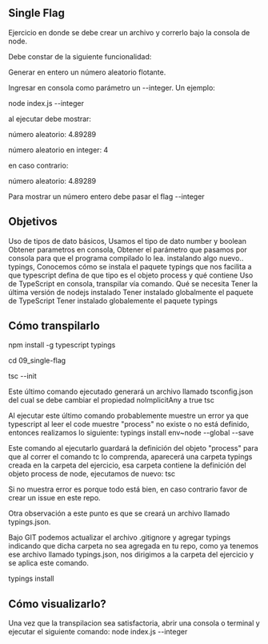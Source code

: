 Single Flag
---------------------
Ejercicio en donde se debe crear un archivo y correrlo bajo la consola de node.

Debe constar de la siguiente funcionalidad:

Generar en entero un número aleatorio flotante.

Ingresar en consola como parámetro un --integer. Un ejemplo:

node index.js --integer

al ejecutar debe mostrar:

número aleatorio: 4.89289

número aleatorio en integer: 4

en caso contrario:

número aleatorio: 4.89289

Para mostrar un número entero debe pasar el flag --integer

Objetivos
------------------
Uso de tipos de dato básicos, Usamos el tipo de dato number y boolean
Obtener parametros en consola, Obtener el parámetro que pasamos por consola para que el programa compilado lo lea.
instalando algo nuevo.. typings, Conocemos cómo se instala el paquete typings que nos facilita a que typescript defina de que tipo es el objeto process y qué contiene
Uso de TypeScript en consola, transpilar vía comando.
Qué se necesita
Tener la última versión de nodejs instalado
Tener instalado globalmente el paquete de TypeScript
Tener instalado globalemente el paquete typings

Cómo transpilarlo
---------------------
npm install -g typescript typings

cd 09_single-flag

tsc --init

Este último comando ejecutado generará un archivo llamado tsconfig.json del cual se debe cambiar el propiedad noImplicitAny a true
tsc

Al ejecutar este último comando probablemente muestre un error ya que typescript al leer el code muestre "process" no existe o no está definido, entonces realizamos lo siguiente:
typings install env~node --global --save

Este comando al ejecutarlo guardará la definición del objeto "process" para que al correr el comando tc lo comprenda, aparecerá una carpeta typings creada en la carpeta del ejercicio, esa carpeta contiene la definición del objeto process de node, ejecutamos de nuevo:
tsc

Si no muestra error es porque todo está bien, en caso contrario favor de crear un issue en este repo.

Otra observación a este punto es que se creará un archivo llamado typings.json.

Bajo GIT podemos actualizar el archivo .gitignore y agregar typings indicando que dicha carpeta no sea agregada en tu repo, como ya tenemos ese archivo llamado typings.json, nos dirigimos a la carpeta del ejercicio y se aplica este comando.

typings install

Cómo visualizarlo?
------------------------
Una vez que la transpilacion sea satisfactoria, abrir una consola o terminal y ejecutar el siguiente comando:
node index.js --integer
